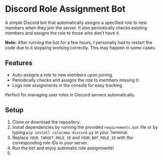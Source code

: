 # Discord Role Assignment Bot

A simple Discord bot that automatically assigns a specified role to new members when they join the server. It also periodically checks existing members and assigns the role to those who don’t have it.

**Note:** After running the bot for a few hours, I personally had to restart the code due to it stopping working correctly. This may happen in some cases.

## Features
- Auto-assigns a role to new members upon joining.
- Periodically checks and assigns the role to members missing it.
- Logs role assignments in the console for easy tracking.

Perfect for managing user roles in Discord servers automatically.

## Setup
1. Clone or download the repository.
2. Install dependencies by running the provided `requirements.bat` file or by typing `pip install colorama discord.py` in your Terminal.
3. Replace `YOUR_TARGET_ROLE_ID` and `YOUR_BOT_ROLE_ID` with the corresponding role IDs in your server.
4. Run the bot and enjoy automatic role assignments!
5. 
